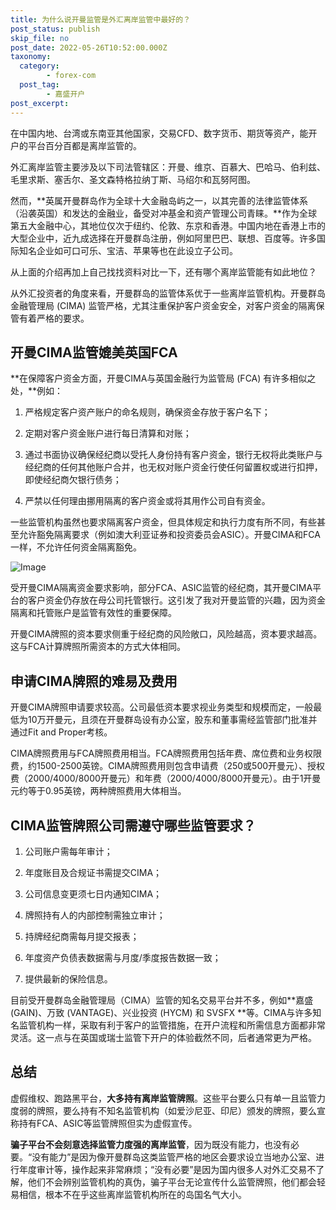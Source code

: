 ```yaml
---
title: 为什么说开曼监管是外汇离岸监管中最好的？
post_status: publish
skip_file: no
post_date: 2022-05-26T10:52:00.000Z
taxonomy:
  category:
        - forex-com
  post_tag:
        - 嘉盛开户
post_excerpt: 
---
```

在中国内地、台湾或东南亚其他国家，交易CFD、数字货币、期货等资产，能开户的平台百分百都是离岸监管的。

外汇离岸监管主要涉及以下司法管辖区：开曼、维京、百慕大、巴哈马、伯利兹、毛里求斯、塞舌尔、圣文森特格拉纳丁斯、马绍尔和瓦努阿图。

然而，**英属开曼群岛作为全球十大金融岛屿之一，以其完善的法律监管体系（沿袭英国）和发达的金融业，备受对冲基金和资产管理公司青睐。**作为全球第五大金融中心，其地位仅次于纽约、伦敦、东京和香港。中国内地在香港上市的大型企业中，近九成选择在开曼群岛注册，例如阿里巴巴、联想、百度等。许多国际知名企业如可口可乐、宝洁、苹果等也在此设立子公司。

从上面的介绍再加上自己找找资料对比一下，还有哪个离岸监管能有如此地位？

从外汇投资者的角度来看，开曼群岛的监管体系优于一些离岸监管机构。开曼群岛金融管理局 (CIMA) 监管严格，尤其注重保护客户资金安全，对客户资金的隔离保管有着严格的要求。

## 开曼CIMA监管媲美英国FCA

**在保障客户资金方面，开曼CIMA与英国金融行为监管局 (FCA) 有许多相似之处，**例如：

1. 严格规定客户资产账户的命名规则，确保资金存放于客户名下；

1. 定期对客户资金账户进行每日清算和对账；

1. 通过书面协议确保经纪商以受托人身份持有客户资金，银行无权将此类账户与经纪商的任何其他账户合并，也无权对账户资金行使任何留置权或进行扣押，即使经纪商欠银行债务；

1. 严禁以任何理由挪用隔离的客户资金或将其用作公司自有资金。

一些监管机构虽然也要求隔离客户资金，但具体规定和执行力度有所不同，有些甚至允许豁免隔离要求（例如澳大利亚证券和投资委员会ASIC）。开曼CIMA和FCA一样，不允许任何资金隔离豁免。

![Image](https://prod-files-secure.s3.us-west-2.amazonaws.com/39ed1227-6d7d-4570-be36-9ccd4a2c4241/bd849744-3fcb-4a37-8312-357962c8f065/image.png?X-Amz-Algorithm=AWS4-HMAC-SHA256&X-Amz-Content-Sha256=UNSIGNED-PAYLOAD&X-Amz-Credential=ASIAZI2LB4666O4HISIZ%2F20250430%2Fus-west-2%2Fs3%2Faws4_request&X-Amz-Date=20250430T221347Z&X-Amz-Expires=3600&X-Amz-Security-Token=IQoJb3JpZ2luX2VjEBYaCXVzLXdlc3QtMiJGMEQCIHCsMdv5obgNH9MiRPBTCQfzcGja4IiPK7Yw1DOCSUpAAiAxEuy2eYZTr121QiQpC61kSilInIKCLb%2BzWpErlWX%2BtSqIBAiv%2F%2F%2F%2F%2F%2F%2F%2F%2F%2F8BEAAaDDYzNzQyMzE4MzgwNSIMDAAEM9s9qGKBjSEzKtwDMx3KiOLdy7V1xs%2FHAn2ucjfKaBFiQrSmmsmi9m3cgvavyKecwIE5aIRv6iPfnn6ucd1OU2HfQBtrC3rqHrXnDHDdDN8Bfd%2FVuBkSo7JYIoO53H15OvhA8zpDjYbJlYZOQI8S4vsnHOaWjNaF%2BiPqvHKxzaWjO1I23iPKdr4kCS2MvPv9akDGrlvq56sbZVUcES8vwJjz%2BtdclZmu7O2VY9jsoawE%2FS2HmyTgaHc6JJUx8oOhuXPgPDMTmgrCU3nANBifnTdsQYgss40584soNhes%2FHeHep9jHygdAsrdYjLNuz5Z9V5ePwRaXyMDUmTk1sGO6GxuerM9%2B5l3M1H9sgs512%2BFCw%2FUMbCIlS1eQhocmeuUqXxii4c%2B0nRAyyxLXtImwOrvPeZUOw2OM6GmjSxdZD%2FAAcE11cdOyNJapCQ2oxW%2Bu9na2szAtDqKj2p1loxdegxkok1xzTNYjflHf9u10U9ohLuyWqjSBNeHJ9i1rli9hHWWAeVkACF0G3Spm4UvvvfdlQH4DWL1F7nQAWJXLaUqAtE0hGpYBcHzbx2i5kPzt3%2BxvhKWsTpZNUWUukksrIXfd5DKZZFil2BSlYZTxV1IghQgZEmxMUMjh59FdGy1%2BLfexmOU6zMwnq3KwAY6pgGqV1%2FXe17wL%2Bj5e%2BOM79qX5jdpO8cuRjw2NrEkg%2BqKt0E4o6TaWmOU69u%2BDu%2BBwqnnYQsxcVIy7k0G5FzITNdMgUfCw4dHYi%2FEvIJ1CTyiD7FMxhzUMHISAjtrxzFb%2BJV8QmnT8hbZoelfBGHjjV5Gcp5FwTaLuurl2dr%2Fra8k%2BqA%2Fv3bHl6eCr27pjtqgL6UjGB6kTOE2jvTeW4uKsOVkOmOSc%2BvA&X-Amz-Signature=9901a2ce48af94737877cd69f7fd50efa27dd0d25182d0da7649f7d71e738b42&X-Amz-SignedHeaders=host&x-id=GetObject)

受开曼CIMA隔离资金要求影响，部分FCA、ASIC监管的经纪商，其开曼CIMA平台的客户资金仍存放在母公司托管银行。这引发了我对开曼监管的兴趣，因为资金隔离和托管账户是监管有效性的重要保障。

开曼CIMA牌照的资本要求侧重于经纪商的风险敞口，风险越高，资本要求越高。这与FCA计算牌照所需资本的方式大体相同。

## **申请CIMA牌照的难易及费用**

开曼CIMA牌照申请要求较高。公司最低资本要求视业务类型和规模而定，一般最低为10万开曼元，且须在开曼群岛设有办公室，股东和董事需经监管部门批准并通过Fit and Proper考核。

CIMA牌照费用与FCA牌照费用相当。FCA牌照费用包括年费、席位费和业务权限费，约1500-2500英镑。CIMA牌照费用则包含申请费（250或500开曼元）、授权费（2000/4000/8000开曼元）和年费（2000/4000/8000开曼元）。由于1开曼元约等于0.95英镑，两种牌照费用大体相当。

## CIMA监管牌照公司需遵守哪些监管要求？

1. 公司账户需每年审计；

1. 年度账目及合规证书需提交CIMA；

1. 公司信息变更须七日内通知CIMA；

1. 牌照持有人的内部控制需独立审计；

1. 持牌经纪商需每月提交报表；

1. 年度资产负债表数据需与月度/季度报告数据一致；

1. 提供最新的保险信息。

目前受开曼群岛金融管理局（CIMA）监管的知名交易平台并不多，例如**嘉盛 (GAIN)、万致 (VANTAGE)、兴业投资 (HYCM) 和 SVSFX **等。CIMA与许多知名监管机构一样，采取有利于客户的监管措施，在开户流程和所需信息方面都非常灵活。这一点与在英国或瑞士监管下开户的体验截然不同，后者通常更为严格。

## 总结

虚假维权、跑路黑平台，**大多持有离岸监管牌照**。这些平台要么只有单一且监管力度弱的牌照，要么持有不知名监管机构（如爱沙尼亚、印尼）颁发的牌照，要么宣称持有FCA、ASIC等监管牌照但实为虚假宣传。

**骗子平台不会刻意选择监管力度强的离岸监管**，因为既没有能力，也没有必要。“没有能力”是因为像开曼群岛这类监管严格的地区会要求设立当地办公室、进行年度审计等，操作起来非常麻烦；“没有必要”是因为国内很多人对外汇交易不了解，他们不会辨别监管机构的真伪，骗子平台无论宣传什么监管牌照，他们都会轻易相信，根本不在乎这些离岸监管机构所在的岛国名气大小。